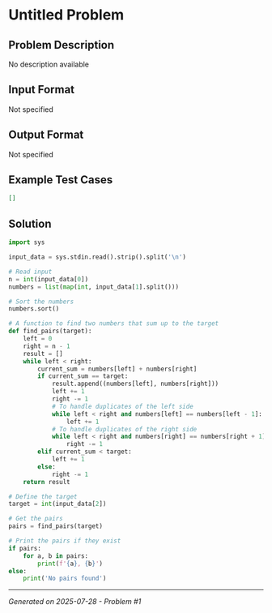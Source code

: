 # Untitled Problem

## Problem Description
No description available

## Input Format
Not specified

## Output Format
Not specified

## Example Test Cases
```json
[]
```

## Solution
```python
import sys

input_data = sys.stdin.read().strip().split('\n')

# Read input
n = int(input_data[0])
numbers = list(map(int, input_data[1].split()))

# Sort the numbers
numbers.sort()

# A function to find two numbers that sum up to the target
def find_pairs(target):
    left = 0
    right = n - 1
    result = []
    while left < right:
        current_sum = numbers[left] + numbers[right]
        if current_sum == target:
            result.append((numbers[left], numbers[right]))
            left += 1
            right -= 1
            # To handle duplicates of the left side
            while left < right and numbers[left] == numbers[left - 1]:
                left += 1
            # To handle duplicates of the right side
            while left < right and numbers[right] == numbers[right + 1]:
                right -= 1
        elif current_sum < target:
            left += 1
        else:
            right -= 1
    return result

# Define the target
target = int(input_data[2])

# Get the pairs
pairs = find_pairs(target)

# Print the pairs if they exist
if pairs:
    for a, b in pairs:
        print(f'{a}, {b}')
else:
    print('No pairs found')
```

---
*Generated on 2025-07-28 - Problem #1*